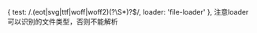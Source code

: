  {
        test: /\.(eot|svg|ttf|woff|woff2)(\?\S*)?$/,
        loader: 'file-loader'
  },
  注意loader 可以识别的文件类型，否则不能解析